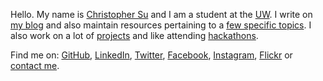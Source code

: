 <p>Hello. My name is <a href="http://christophersu.net/about/">Christopher Su</a> and I am a student at the <a href="http://washington.edu/">UW</a>. I write on <a href="http://christophersu.net/blog/">my blog</a> and also maintain resources pertaining to a <a href="http://christophersu.net/archive/">few specific topics</a>. I also work on a lot of <a href="/projects/">projects</a> and like attending <a href="/hackathons/">hackathons</a>.</p>

<p>Find me on: <a href="https://github.com/csu">GitHub</a>, <a href="http://www.linkedin.com/in/suchristopher/">LinkedIn</a>, <a href="http://twitter.com/nitrogen">Twitter</a>, <a href="https://www.facebook.com/christophersu">Facebook</a>, <a href="http://instagram.com/christophersu">Instagram</a>, <a href="http://www.flickr.com/photos/christophersu/">Flickr</a> or <a href="{{ site.contact }}">contact me</a>.</p>